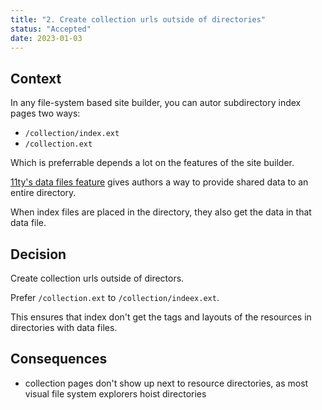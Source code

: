 ```yaml
---
title: "2. Create collection urls outside of directories"
status: "Accepted"
date: 2023-01-03
---
```


## Context

In any file-system based site builder, you can autor subdirectory index pages two ways:

- `/collection/index.ext`
- `/collection.ext`

Which is preferrable depends a lot on the features of the site builder.

[11ty's data files feature](https://www.11ty.dev/docs/data-template-dir/) gives authors a way to provide shared data to an entire directory.

When index files are placed in the directory, they also get the data in that data file.

## Decision

Create collection urls outside of directors.

Prefer `/collection.ext` to `/collection/indeex.ext`.

This ensures that index don't get the tags and layouts of the resources in directories with data files.

## Consequences

- collection pages don't show up next to resource directories, as most visual file system explorers hoist directories

